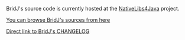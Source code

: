 BridJ's source code is currently hosted at the [NativeLibs4Java](http://code.google.com/p/nativelibs4java/) project.

[You can browse BridJ's sources from here](https://github.com/ochafik/nativelibs4java/tree/master/libraries/BridJ)

[Direct link to BridJ's CHANGELOG](https://github.com/ochafik/nativelibs4java/tree/master/libraries/BridJ/CHANGELOG)